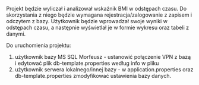 Projekt będzie wyliczał i analizował wskaźnik BMI w odstępach czasu. 
Do skorzystania z niego będzie wymagana rejestracja/zalogowanie z zapisem i odczytem z bazy.
Użytkownik będzie wprowadzał swoje wyniki w odstępach czasu, a następnie wyświetlał je w formie wykresu oraz tabeli z danymi.

Do uruchomienia projektu:
1) użytkownik bazy MS SQL Morfeusz - ustanowić połączenie VPN z bazą i edytować plik db-template.properties według info w pliku 
2) użytkownik serwera lokalnego/innej bazy - w application.properties oraz db-template.properties zmodyfikować ustawienia bazy danych.



